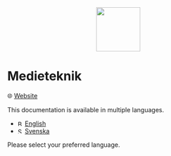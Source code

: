 <div align='center'>
    <img src='./docs/images/medieteknik-logo.png' height='100px' />
</div>

# Medieteknik

<p title='Website'>🌐 <span> <a title='Go to website' href='https://medieteknik.com'>Website</a> </span> </p>

This documentation is available in multiple languages.

- <img src='https://flagicons.lipis.dev/flags/4x3/gb.svg' height='12' alt='British Flag' /> [English](./docs/README_en.md)
- <img src='https://flagicons.lipis.dev/flags/4x3/se.svg' height='12' alt='Swedish Flag' /> [Svenska](./docs/README_sv.md)

Please select your preferred language.
